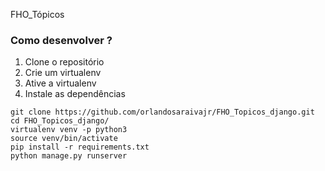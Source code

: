 FHO_Tópicos

### Como desenvolver ?

1. Clone o repositório
2. Crie um virtualenv 
3. Ative a virtualenv
4. Instale as dependências

```console
git clone https://github.com/orlandosaraivajr/FHO_Topicos_django.git
cd FHO_Topicos_django/
virtualenv venv -p python3
source venv/bin/activate
pip install -r requirements.txt 
python manage.py runserver
```
